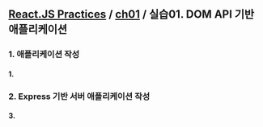 ## [React.JS Practices](https://github.com/kickscar-javascript/react-practices) / [ch01](https://github.com/kickscar-javascript/react-practices/ch01) / 실습01. DOM API 기반 애플리케이션

### 1. 애플리케이션 작성

#### 1. 


### 2. Express 기반 서버 애플리케이션 작성


#### 3. 
